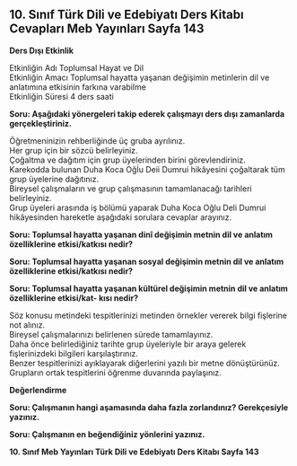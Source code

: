 ## 10. Sınıf Türk Dili ve Edebiyatı Ders Kitabı Cevapları Meb Yayınları Sayfa 143

**Ders Dışı Etkinlik**

Etkinliğin Adı Toplumsal Hayat ve Dil  
 Etkinliğin Amacı Toplumsal hayatta yaşanan değişimin metinlerin dil ve anlatımına etkisinin farkına varabilme  
 Etkinliğin Süresi 4 ders saati

**Soru: Aşağıdaki yönergeleri takip ederek çalışmayı ders dışı zamanlarda gerçekleştiriniz.**

Öğretmeninizin rehberliğinde üç gruba ayrılınız.  
 Her grup için bir sözcü belirleyiniz.  
 Çoğaltma ve dağıtım için grup üyelerinden birini görevlendiriniz.  
 Karekodda bulunan Duha Koca Oğİu Deii Dumrui hikâyesini çoğaltarak tüm grup üyelerine dağıtınız.  
 Bireysel çalışmaların ve grup çalışmasının tamamlanacağı tarihleri belirleyiniz.  
 Grup üyeleri arasında iş bölümü yaparak Duha Koca Oğlu Deli Dumrui hikâyesinden hareketle aşağıdaki sorulara cevaplar arayınız.

**Soru: Toplumsal hayatta yaşanan dinî değişimin metnin dil ve anlatım özelliklerine etkisi/katkısı nedir?**

**Soru: Toplumsal hayatta yaşanan sosyal değişimin metnin dil ve anlatım özelliklerine etkisi/katkısı nedir?**

**Soru: Toplumsal hayatta yaşanan kültürel değişimin metnin dil ve anlatım özelliklerine etkisi/kat- kısı nedir?**

Söz konusu metindeki tespitlerinizi metinden örnekler vererek bilgi fişlerine not alınız.  
 Bireysel çalışmalarınızı belirlenen sürede tamamlayınız.  
 Daha önce belirlediğiniz tarihte grup üyeleriyle bir araya gelerek fişlerinizdeki bilgileri karşılaştırınız.  
 Benzer tespitlerinizi ayıklayarak diğerlerini yazılı bir metne dönüştürünüz.  
 Grupların ortak tespitlerini öğrenme duvarında paylaşınız.

**Değerlendirme**

**Soru: Çalışmanın hangi aşamasında daha fazla zorlandınız? Gerekçesiyle yazınız.**

**Soru: Çalışmanın en beğendiğiniz yönlerini yazınız.**

**10. Sınıf Meb Yayınları Türk Dili ve Edebiyatı Ders Kitabı Sayfa 143**